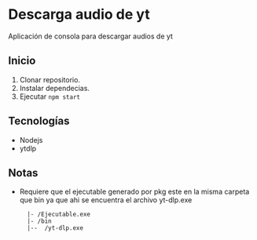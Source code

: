 # Descarga audio de yt

Aplicación de consola para descargar audios de yt

## Inicio
1. Clonar repositorio.
2. Instalar dependecias.
3. Ejecutar ```npm start```

## Tecnologías
- Nodejs
- ytdlp 

## Notas
- Requiere que el ejecutable generado por pkg este en la misma carpeta que bin ya que ahi se encuentra el archivo yt-dlp.exe
 
        |- /Ejecutable.exe
        |- /bin
        |--  /yt-dlp.exe